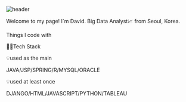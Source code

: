 ![header](https://capsule-render.vercel.app/api?type=wave&color=auto&height=300&section=header&text=beloved%20GitHub&fontSize=90)


Welcome to my page!
I`m David. Big Data Analyst📈 from Seoul, Korea.

Things I code with

👨‍💻Tech Stack

💡used as the main

JAVA/JSP/SPRING/R/MYSQL/ORACLE

💡used at least once

DJANGO/HTML/JAVASCRIPT/PYTHON/TABLEAU


